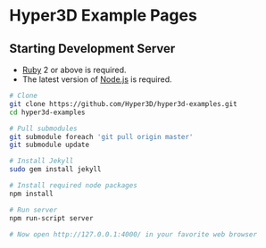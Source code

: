 Hyper3D Example Pages
=====================

Starting Development Server
---------------------------

* [Ruby](https://www.ruby-lang.org/) 2 or above is required.
* The latest version of [Node.js](https://nodejs.org/en/) is required.

```sh
# Clone
git clone https://github.com/Hyper3D/hyper3d-examples.git
cd hyper3d-examples

# Pull submodules
git submodule foreach 'git pull origin master'
git submodule update

# Install Jekyll
sudo gem install jekyll

# Install required node packages
npm install

# Run server
npm run-script server

# Now open http://127.0.0.1:4000/ in your favorite web browser
```
